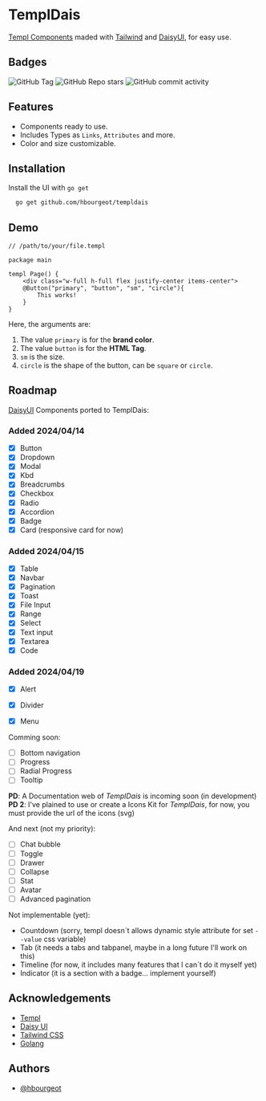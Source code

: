 
# TemplDais

[Templ Components](https://github.com/a-h/templ) maded with [Tailwind](https://tailwindcss.com) and [DaisyUI](https://daisyui.com), for easy use.


## Badges

![GitHub Tag](https://img.shields.io/github/v/tag/hbourgeot/templdais)
![GitHub Repo stars](https://img.shields.io/github/stars/hbourgeot/templdais)
![GitHub commit activity](https://img.shields.io/github/commit-activity/w/hbourgeot/templdais)



## Features

- Components ready to use.
- Includes Types as `Links`, `Attributes` and more.
- Color and size customizable.


## Installation

Install the UI with `go get`

```bash
  go get github.com/hbourgeot/templdais
```
    
## Demo

```gohtml
// /path/to/your/file.templ

package main

templ Page() {
    <div class="w-full h-full flex justify-center items-center">
    @Button("primary", "button", "sm", "circle"){
        This works!
    }
}
```

Here, the arguments are:
1. The value `primary` is for the **brand color**.
2. The value `button` is for the **HTML Tag**.
3. `sm` is the size.
4. `circle` is the shape of the button, can be `square` or `circle`.



## Roadmap

[DaisyUI](https://daisyui.com) Components ported to TemplDais:

### Added 2024/04/14

- [x]  Button
- [x]  Dropdown
- [x]  Modal
- [x]  Kbd
- [x]  Breadcrumbs
- [x]  Checkbox
- [x]  Radio
- [x]  Accordion
- [x]  Badge
- [x]  Card (responsive card for now)

### Added 2024/04/15

- [x]  Table
- [x]  Navbar
- [x]  Pagination
- [x]  Toast
- [x]  File Input
- [x]  Range
- [x]  Select
- [x]  Text input
- [x]  Textarea
- [x]  Code

### Added 2024/04/19

- [x]  Alert
- [x]  Divider
- [x]  Menu


Comming soon:

- [ ]  Bottom navigation
- [ ]  Progress
- [ ]  Radial Progress
- [ ]  Tooltip

**PD**: A Documentation web of *TemplDais* is incoming soon (in development)
**PD 2**: I've plained to use or create a Icons Kit for *TemplDais*, for now, you must provide the url of the icons (svg)

And next (not my priority):

- [ ]  Chat bubble
- [ ]  Toggle
- [ ]  Drawer
- [ ]  Collapse
- [ ]  Stat
- [ ]  Avatar
- [ ]  Advanced pagination

Not implementable (yet):

- Countdown (sorry, templ doesn´t allows dynamic style attribute for set `--value` css variable)
- Tab (it needs a tabs and tabpanel, maybe in a long future I'll work on this)
- Timeline (for now, it includes many features that I can´t do it myself yet)
- Indicator (it is a section with a badge... implement yourself)

## Acknowledgements

 - [Templ](https://github.com/a-h/templ)
 - [Daisy UI](https://daisyui.com)
 - [Tailwind CSS](https://tailwindcss.com)
 - [Golang](https://go.dev)


## Authors

- [@hbourgeot](https://www.github.com/hbourgeot)
